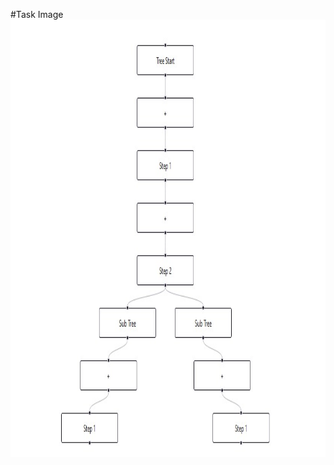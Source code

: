 #Task Image
<br>
<img src="https://github.com/Chy-Zaber-Bin-Zahid/Doplac-CRM-Task/blob/main/public/done.jpg" alt="Task Preview" width="700" height="700"/>
 
